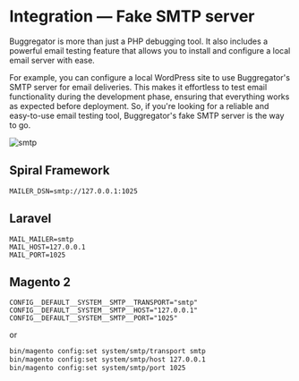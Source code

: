 # Integration — Fake SMTP server

Buggregator is more than just a PHP debugging tool. It also includes a powerful email testing feature that allows you to
install and configure a local email server with ease.

For example, you can configure a local WordPress site to use Buggregator's SMTP server for email deliveries. This makes
it effortless to test email functionality during the development phase, ensuring that everything works as expected
before deployment. So, if you're looking for a reliable and easy-to-use email testing tool, Buggregator's fake SMTP
server is the way to go.

![smtp](https://github.com/buggregator/server/assets/773481/8dd60ddf-c8d8-4a26-a8c0-b05052414a5f)

## Spiral Framework

```dotenv
MAILER_DSN=smtp://127.0.0.1:1025
```

## Laravel

```dotenv
MAIL_MAILER=smtp
MAIL_HOST=127.0.0.1
MAIL_PORT=1025
```

## Magento 2

```dotenv
CONFIG__DEFAULT__SYSTEM__SMTP__TRANSPORT="smtp"
CONFIG__DEFAULT__SYSTEM__SMTP__HOST="127.0.0.1"
CONFIG__DEFAULT__SYSTEM__SMTP__PORT="1025"
```

or

```bash
bin/magento config:set system/smtp/transport smtp
bin/magento config:set system/smtp/host 127.0.0.1
bin/magento config:set system/smtp/port 1025
```